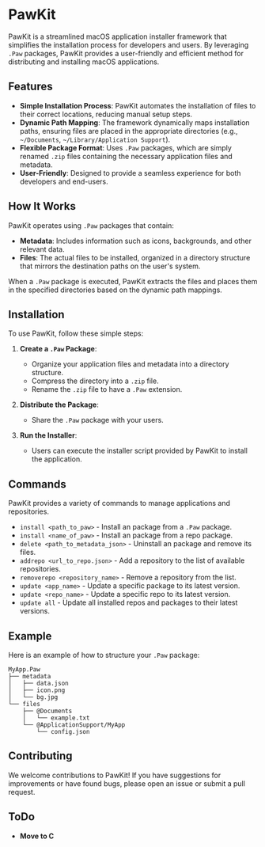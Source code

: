 # PawKit

PawKit is a streamlined macOS application installer framework that simplifies the installation process for developers and users. By leveraging `.Paw` packages, PawKit provides a user-friendly and efficient method for distributing and installing macOS applications.

## Features

- **Simple Installation Process**: PawKit automates the installation of files to their correct locations, reducing manual setup steps.
- **Dynamic Path Mapping**: The framework dynamically maps installation paths, ensuring files are placed in the appropriate directories (e.g., `~/Documents`, `~/Library/Application Support`).
- **Flexible Package Format**: Uses `.Paw` packages, which are simply renamed `.zip` files containing the necessary application files and metadata.
- **User-Friendly**: Designed to provide a seamless experience for both developers and end-users.

## How It Works

PawKit operates using `.Paw` packages that contain:

- **Metadata**: Includes information such as icons, backgrounds, and other relevant data.
- **Files**: The actual files to be installed, organized in a directory structure that mirrors the destination paths on the user's system.

When a `.Paw` package is executed, PawKit extracts the files and places them in the specified directories based on the dynamic path mappings.

## Installation

To use PawKit, follow these simple steps:

1. **Create a `.Paw` Package**:
    - Organize your application files and metadata into a directory structure.
    - Compress the directory into a `.zip` file.
    - Rename the `.zip` file to have a `.Paw` extension.

2. **Distribute the Package**:
    - Share the `.Paw` package with your users.

3. **Run the Installer**:
    - Users can execute the installer script provided by PawKit to install the application.

## Commands

PawKit provides a variety of commands to manage applications and repositories.

- `install <path_to_paw>` - Install an package from a `.Paw` package.
- `install <name_of_paw>` - Install an package from a repo package.
- `delete <path_to_metadata_json>` - Uninstall an package and remove its files.
- `addrepo <url_to_repo.json>` - Add a repository to the list of available repositories.
- `removerepo <repository_name>` - Remove a repository from the list.
- `update <app_name>` - Update a specific package to its latest version.
- `update <repo_name>` - Update a specific repo to its latest version.
- `update all` - Update all installed repos and packages to their latest versions.

## Example

Here is an example of how to structure your `.Paw` package:

```
MyApp.Paw
├── metadata
│   ├── data.json
│   ├── icon.png
│   └── bg.jpg
└── files
    ├── @Documents
    │   └── example.txt
    └── @ApplicationSupport/MyApp
        └── config.json
```

## Contributing

We welcome contributions to PawKit! If you have suggestions for improvements or have found bugs, please open an issue or submit a pull request.

## ToDo
- **Move to C**
